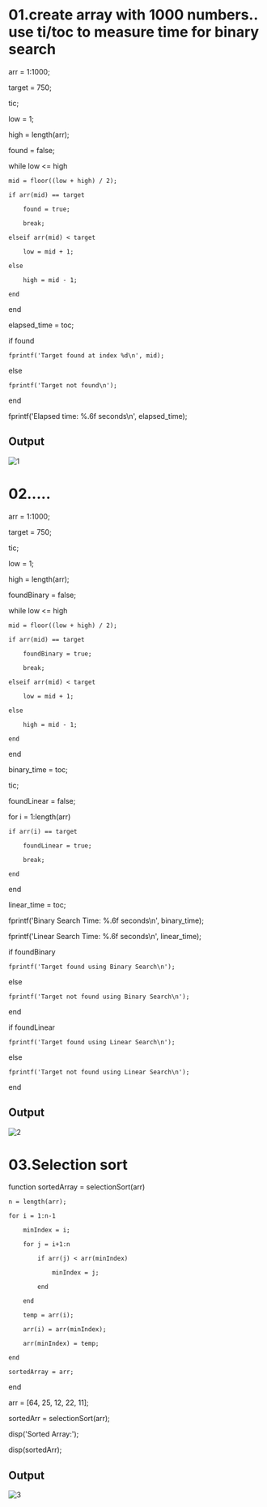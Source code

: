 # 01.create array with 1000 numbers.. use ti/toc to measure time for binary search

arr = 1:1000; 

target = 750;

tic;

low = 1;

high = length(arr);

found = false;

while low <= high

    mid = floor((low + high) / 2);
    
    if arr(mid) == target
    
        found = true;
        
        break;
        
    elseif arr(mid) < target
    
        low = mid + 1;
        
    else
    
        high = mid - 1;
        
    end
    
end

elapsed_time = toc;

if found

    fprintf('Target found at index %d\n', mid);
    
else

    fprintf('Target not found\n');
    
end

fprintf('Elapsed time: %.6f seconds\n', elapsed_time);

## Output


![1](https://github.com/user-attachments/assets/21bd8eeb-9162-40be-a09e-2f6d1c8e850c)



# 02.....

arr = 1:1000;

target = 750;

tic;

low = 1;

high = length(arr);

foundBinary = false;

while low <= high

    mid = floor((low + high) / 2);
    
    if arr(mid) == target
    
        foundBinary = true;
        
        break;
        
    elseif arr(mid) < target
    
        low = mid + 1;
        
    else
    
        high = mid - 1;
        
    end

end

binary_time = toc;

tic;

foundLinear = false;

for i = 1:length(arr)

    if arr(i) == target
    
        foundLinear = true;
        
        break;
        
    end
    
end

linear_time = toc;

fprintf('Binary Search Time: %.6f seconds\n', binary_time);

fprintf('Linear Search Time: %.6f seconds\n', linear_time);

if foundBinary

    fprintf('Target found using Binary Search\n');
    
else

    fprintf('Target not found using Binary Search\n');
    
end

if foundLinear

    fprintf('Target found using Linear Search\n');
    
else

    fprintf('Target not found using Linear Search\n');
    
end

## Output

![2](https://github.com/user-attachments/assets/611e48d6-ba89-4999-8b13-55c251925ca9)



# 03.Selection sort

function sortedArray = selectionSort(arr)

    n = length(arr);
    
    for i = 1:n-1
    
        minIndex = i;
        
        for j = i+1:n
        
            if arr(j) < arr(minIndex)
            
                minIndex = j;
                
            end
            
        end
      
        temp = arr(i);
        
        arr(i) = arr(minIndex);
        
        arr(minIndex) = temp;
        
    end
    
    sortedArray = arr;
    
end

arr = [64, 25, 12, 22, 11];

sortedArr = selectionSort(arr);

disp('Sorted Array:');

disp(sortedArr);


## Output


![3](https://github.com/user-attachments/assets/78769e7c-14ff-4834-aa48-3bd110de61e5)


